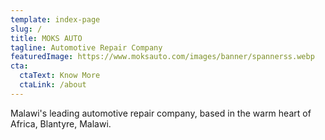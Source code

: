 ```yaml
---
template: index-page
slug: /
title: MOKS AUTO
tagline: Automotive Repair Company
featuredImage: https://www.moksauto.com/images/banner/spannerss.webp
cta:
  ctaText: Know More
  ctaLink: /about
---
```

Malawi's leading automotive repair company, based in the warm heart of Africa, Blantyre, Malawi.